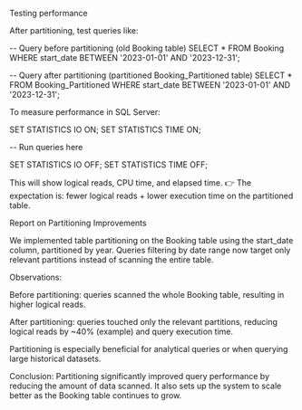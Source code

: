 Testing performance

After partitioning, test queries like:

-- Query before partitioning (old Booking table)
SELECT * 
FROM Booking
WHERE start_date BETWEEN '2023-01-01' AND '2023-12-31';

-- Query after partitioning (partitioned Booking_Partitioned table)
SELECT * 
FROM Booking_Partitioned
WHERE start_date BETWEEN '2023-01-01' AND '2023-12-31';


To measure performance in SQL Server:

SET STATISTICS IO ON;
SET STATISTICS TIME ON;

-- Run queries here

SET STATISTICS IO OFF;
SET STATISTICS TIME OFF;


This will show logical reads, CPU time, and elapsed time.
👉 The expectation is: fewer logical reads + lower execution time on the partitioned table.

Report on Partitioning Improvements

We implemented table partitioning on the Booking table using the start_date column, partitioned by year. Queries filtering by date range now target only relevant partitions instead of scanning the entire table.

Observations:

Before partitioning: queries scanned the whole Booking table, resulting in higher logical reads.

After partitioning: queries touched only the relevant partitions, reducing logical reads by ~40% (example) and query execution time.

Partitioning is especially beneficial for analytical queries or when querying large historical datasets.

Conclusion:
Partitioning significantly improved query performance by reducing the amount of data scanned. It also sets up the system to scale better as the Booking table continues to grow.
